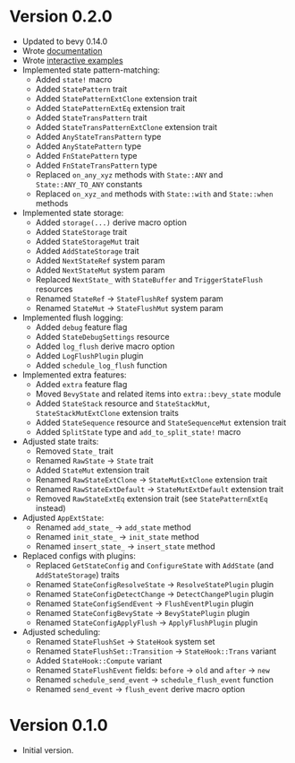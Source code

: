 # Version 0.2.0

- Updated to bevy 0.14.0
- Wrote [documentation](https://docs.rs/pyri_state/latest/pyri_state/)
- Wrote [interactive examples](/examples/)
- Implemented state pattern-matching:
    - Added `state!` macro
    - Added `StatePattern` trait
    - Added `StatePatternExtClone` extension trait
    - Added `StatePatternExtEq` extension trait
    - Added `StateTransPattern` trait
    - Added `StateTransPatternExtClone` extension trait
    - Added `AnyStateTransPattern` type
    - Added `AnyStatePattern` type
    - Added `FnStatePattern` type
    - Added `FnStateTransPattern` type
    - Replaced `on_any_xyz` methods with `State::ANY` and `State::ANY_TO_ANY` constants
    - Replaced `on_xyz_and` methods with `State::with` and `State::when` methods
- Implemented state storage:
    - Added `storage(...)` derive macro option
    - Added `StateStorage` trait
    - Added `StateStorageMut` trait
    - Added `AddStateStorage` trait
    - Added `NextStateRef` system param
    - Added `NextStateMut` system param
    - Replaced `NextState_` with `StateBuffer` and `TriggerStateFlush` resources
    - Renamed `StateRef` -> `StateFlushRef` system param
    - Renamed `StateMut` -> `StateFlushMut` system param
- Implemented flush logging:
    - Added `debug` feature flag
    - Added `StateDebugSettings` resource
    - Added `log_flush` derive macro option
    - Added `LogFlushPlugin` plugin
    - Added `schedule_log_flush` function
- Implemented extra features:
    - Added `extra` feature flag
    - Moved `BevyState` and related items into `extra::bevy_state` module
    - Added `StateStack` resource and `StateStackMut`, `StateStackMutExtClone` extension traits
    - Added `StateSequence` resource and `StateSequenceMut` extension trait
    - Added `SplitState` type and `add_to_split_state!` macro
- Adjusted state traits:
    - Removed `State_` trait
    - Renamed `RawState` -> `State` trait
    - Added `StateMut` extension trait
    - Renamed `RawStateExtClone` -> `StateMutExtClone` extension trait
    - Renamed `RawStateExtDefault` -> `StateMutExtDefault` extension trait
    - Removed `RawStateExtEq` extension trait (see `StatePatternExtEq` instead)
- Adjusted `AppExtState`:
    - Renamed `add_state_` -> `add_state` method
    - Renamed `init_state_` -> `init_state` method
    - Renamed `insert_state_` -> `insert_state` method
- Replaced configs with plugins:
    - Replaced `GetStateConfig` and `ConfigureState` with `AddState` (and `AddStateStorage`) traits
    - Renamed `StateConfigResolveState` -> `ResolveStatePlugin` plugin
    - Renamed `StateConfigDetectChange` -> `DetectChangePlugin` plugin
    - Renamed `StateConfigSendEvent` -> `FlushEventPlugin` plugin
    - Renamed `StateConfigBevyState` -> `BevyStatePlugin` plugin
    - Renamed `StateConfigApplyFlush` -> `ApplyFlushPlugin` plugin
- Adjusted scheduling:
    - Renamed `StateFlushSet` -> `StateHook` system set
    - Renamed `StateFlushSet::Transition` -> `StateHook::Trans` variant
    - Added `StateHook::Compute` variant
    - Renamed `StateFlushEvent` fields: `before` -> `old` and `after` -> `new`
    - Renamed `schedule_send_event` -> `schedule_flush_event` function
    - Renamed `send_event` -> `flush_event` derive macro option

# Version 0.1.0

- Initial version.